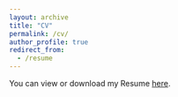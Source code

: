 ```yaml
---
layout: archive
title: "CV"
permalink: /cv/
author_profile: true
redirect_from:
  - /resume
---
```


You can view or download my Resume [here](files/Imanirakiza_Resume_version.pdf).

